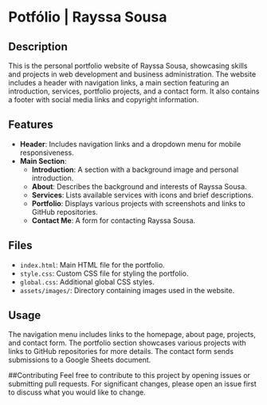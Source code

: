 # Potfólio | Rayssa Sousa

## Description

This is the personal portfolio website of Rayssa Sousa, showcasing skills and projects in web development and business administration. The website includes a header with navigation links, a main section featuring an introduction, services, portfolio projects, and a contact form. It also contains a footer with social media links and copyright information.

## Features

- **Header**: Includes navigation links and a dropdown menu for mobile responsiveness.
- **Main Section**: 
  - **Introduction**: A section with a background image and personal introduction.
  - **About**: Describes the background and interests of Rayssa Sousa.
  - **Services**: Lists available services with icons and brief descriptions.
  - **Portfolio**: Displays various projects with screenshots and links to GitHub repositories.
  - **Contact Me**: A form for contacting Rayssa Sousa.

## Files

- `index.html`: Main HTML file for the portfolio.
- `style.css`: Custom CSS file for styling the portfolio.
- `global.css`: Additional global CSS styles.
- `assets/images/`: Directory containing images used in the website.

## Usage
The navigation menu includes links to the homepage, about page, projects, and contact form.
The portfolio section showcases various projects with links to GitHub repositories for more details.
The contact form sends submissions to a Google Sheets document.

##Contributing
Feel free to contribute to this project by opening issues or submitting pull requests. For significant changes, please open an issue first to discuss what you would like to change.
